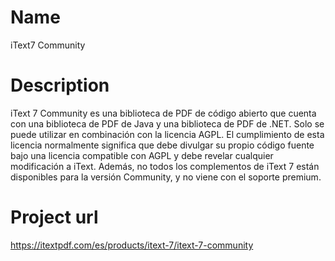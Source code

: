 # Name
iText7 Community

# Description
iText 7 Community es una biblioteca de PDF de código abierto que cuenta con una biblioteca de PDF de Java y una biblioteca de PDF de .NET. Solo se puede utilizar en combinación con la licencia AGPL. El cumplimiento de esta licencia normalmente significa que debe divulgar su propio código fuente bajo una licencia compatible con AGPL y debe revelar cualquier modificación a iText. Además, no todos los complementos de iText 7 están disponibles para la versión Community, y no viene con el soporte premium.

# Project url
https://itextpdf.com/es/products/itext-7/itext-7-community

